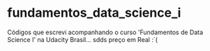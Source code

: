 # fundamentos_data_science_i
Códigos que escrevi acompanhando o curso 'Fundamentos de Data Science I' na Udacity Brasil... sdds preço em Real :´(  
